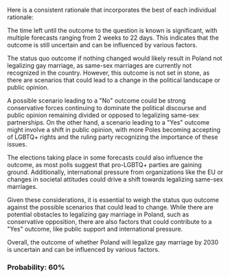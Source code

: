 Here is a consistent rationale that incorporates the best of each individual rationale:

The time left until the outcome to the question is known is significant, with multiple forecasts ranging from 2 weeks to 22 days. This indicates that the outcome is still uncertain and can be influenced by various factors.

The status quo outcome if nothing changed would likely result in Poland not legalizing gay marriage, as same-sex marriages are currently not recognized in the country. However, this outcome is not set in stone, as there are scenarios that could lead to a change in the political landscape or public opinion.

A possible scenario leading to a "No" outcome could be strong conservative forces continuing to dominate the political discourse and public opinion remaining divided or opposed to legalizing same-sex partnerships. On the other hand, a scenario leading to a "Yes" outcome might involve a shift in public opinion, with more Poles becoming accepting of LGBTQ+ rights and the ruling party recognizing the importance of these issues.

The elections taking place in some forecasts could also influence the outcome, as most polls suggest that pro-LGBTQ+ parties are gaining ground. Additionally, international pressure from organizations like the EU or changes in societal attitudes could drive a shift towards legalizing same-sex marriages.

Given these considerations, it is essential to weigh the status quo outcome against the possible scenarios that could lead to change. While there are potential obstacles to legalizing gay marriage in Poland, such as conservative opposition, there are also factors that could contribute to a "Yes" outcome, like public support and international pressure.

Overall, the outcome of whether Poland will legalize gay marriage by 2030 is uncertain and can be influenced by various factors.

### Probability: 60%
